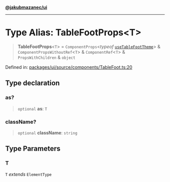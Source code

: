[**@jakubmazanec/ui**](../README.md)

---

# Type Alias: TableFootProps\<T\>

> **TableFootProps**\<`T`\> = `ComponentProps`\<_typeof_
> [`useTableFootTheme`](../variables/useTableFootTheme.md)\> & `ComponentPropsWithoutRef`\<`T`\> &
> `ComponentRef`\<`T`\> & `PropsWithChildren` & `object`

Defined in:
[packages/ui/source/components/TableFoot.ts:20](https://github.com/jakubmazanec/tools/blob/d956cf350ae3e6bad1df754a19dfbabb088c1451/packages/ui/source/components/TableFoot.ts#L20)

## Type declaration

### as?

> `optional` **as**: `T`

### className?

> `optional` **className**: `string`

## Type Parameters

### T

`T` _extends_ `ElementType`
